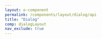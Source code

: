 ```yaml
---
layout: o-component
permalink: /components/layout/dialog/api
title: "Dialog"
comp: dialogLayout
nav_exclude: true
---
```

